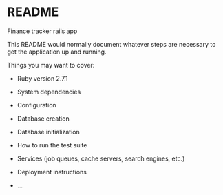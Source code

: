 # README

Finance tracker rails app

This README would normally document whatever steps are necessary to get the
application up and running.

Things you may want to cover:

* Ruby version
2.7.1

* System dependencies

* Configuration

* Database creation

* Database initialization

* How to run the test suite

* Services (job queues, cache servers, search engines, etc.)

* Deployment instructions

* ...
